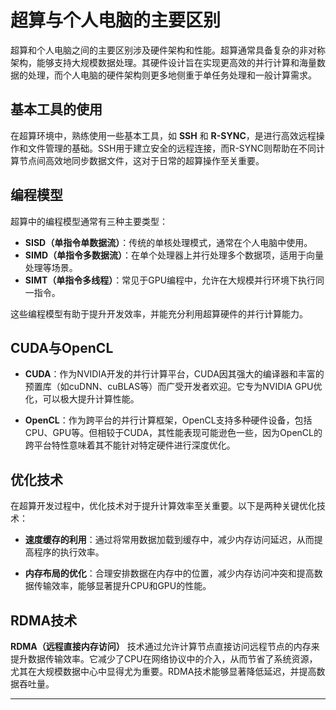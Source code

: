 # 超算与个人电脑的主要区别

超算和个人电脑之间的主要区别涉及硬件架构和性能。超算通常具备复杂的非对称架构，能够支持大规模数据处理。其硬件设计旨在实现更高效的并行计算和海量数据的处理，而个人电脑的硬件架构则更多地侧重于单任务处理和一般计算需求。

## 基本工具的使用

在超算环境中，熟练使用一些基本工具，如 **SSH** 和 **R-SYNC**，是进行高效远程操作和文件管理的基础。SSH用于建立安全的远程连接，而R-SYNC则帮助在不同计算节点间高效地同步数据文件，这对于日常的超算操作至关重要。

## 编程模型

超算中的编程模型通常有三种主要类型：

- **SISD（单指令单数据流）**：传统的单核处理模式，通常在个人电脑中使用。
- **SIMD（单指令多数据流）**：在单个处理器上并行处理多个数据项，适用于向量处理等场景。
- **SIMT（单指令多线程）**：常见于GPU编程中，允许在大规模并行环境下执行同一指令。

这些编程模型有助于提升开发效率，并能充分利用超算硬件的并行计算能力。

## CUDA与OpenCL

- **CUDA**：作为NVIDIA开发的并行计算平台，CUDA因其强大的编译器和丰富的预置库（如cuDNN、cuBLAS等）而广受开发者欢迎。它专为NVIDIA GPU优化，可以极大提升计算性能。
  
- **OpenCL**：作为跨平台的并行计算框架，OpenCL支持多种硬件设备，包括CPU、GPU等。但相较于CUDA，其性能表现可能逊色一些，因为OpenCL的跨平台特性意味着其不能针对特定硬件进行深度优化。

## 优化技术

在超算开发过程中，优化技术对于提升计算效率至关重要。以下是两种关键优化技术：

- **速度缓存的利用**：通过将常用数据加载到缓存中，减少内存访问延迟，从而提高程序的执行效率。
  
- **内存布局的优化**：合理安排数据在内存中的位置，减少内存访问冲突和提高数据传输效率，能够显著提升CPU和GPU的性能。

## RDMA技术

**RDMA（远程直接内存访问）** 技术通过允许计算节点直接访问远程节点的内存来提升数据传输效率。它减少了CPU在网络协议中的介入，从而节省了系统资源，尤其在大规模数据中心中显得尤为重要。RDMA技术能够显著降低延迟，并提高数据吞吐量。

---
